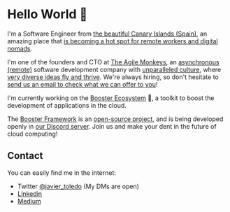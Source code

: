 # Hello World 👋

I'm a Software Engineer from [the beautiful Canary Islands (Spain)](https://www.hellocanaryislands.com),
an amazing place that [is becoming a hot spot for remote workers and digital nomads](https://www.repeople.co).

I'm one of the founders and CTO at [The Agile Monkeys](https://www.theagilemonkeys.com),
an [asynchronous (remote)](https://medium.com/the-theam-journey/asynchronous-communication-the-key-to-effective-remote-work-ab53f3c405f4) software development company with [unparalleled culture](https://medium.com/the-theam-journey/curtain-up-b31cc4a8bc05), 
where [very diverse ideas fly and thrive](https://www.linkedin.com/pulse/become-better-software-engineer-opening-yourself-different-toledo/). 
We're always hiring, so don't hesitate to [send us an email to check what we can offer to you](mailto:hiring@theagilemonkeys.com)!

I'm currently working on the [Booster Ecosystem](https://booster.cloud) :rocket:,
a toolkit to boost the development of applications in the cloud.

The [Booster Framework](https://framework.booster.cloud) is an [open-source project](https://github.com/boostercloud/booster),
and is being developed openly in [our Discord server](https://discord.gg/vfbk2SYH).
Join us and make your dent in the future of cloud computing!

## Contact

You can easily find me in the internet:
* Twitter [@javier_toledo](https://twitter.com/javier_toledo) (My DMs are open)
* [Linkedin](https://www.linkedin.com/in/javiertoledomediavilla/)
* [Medium](https://medium.com/@javier_toledo)
